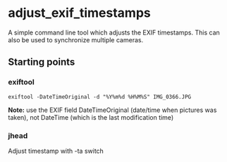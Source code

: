 
# adjust_exif_timestamps

A simple command line tool which adjusts the EXIF timestamps. This can also be used to synchronize multiple cameras.

## Starting points

### exiftool

    exiftool -DateTimeOriginal -d "%Y%m%d %H%M%S" IMG_0366.JPG

**Note:** use the EXIF field DateTimeOriginal (date/time when pictures was taken), not DateTime (which is the last modification time)

### jhead

Adjust timestamp with -ta switch
